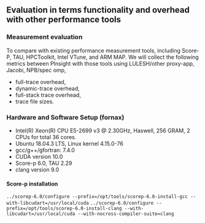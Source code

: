 ## Evaluation in terms functionality and overhead with other performance tools

### Measurement evaluation
To compare with existing performance measurement tools, including Score-P, TAU, HPCToolkit, Intel VTune, and ARM MAP. 
We will collect the following metrics between PInsight with those tools using LULESH/other proxy-app, Jacobi, NPB/spec omp, 
 * full-trace overhead, 
 * dynamic-trace overhead, 
 * full-stack trace overhead, 
 * trace file sizes. 

### Hardware and Software Setup (fornax)
 * Intel(R) Xeon(R) CPU E5-2699 v3 @ 2.30GHz, Haswell, 256 GRAM, 2 CPUs for total 36 cores. 
 * Ubuntu 18.04.3 LTS, Linux kernel 4.15.0-76
 * gcc/g++/gfortran: 7.4.0
 * CUDA version 10.0
 * Score-p 6.0, TAU 2.29
 * clang version 9.0
 
#### Score-p installation
`../scorep-6.0/configure --prefix=/opt/tools/scorep-6.0-install-gcc --with-libcudart=/usr/local/cuda`
`../scorep-6.0/configure --prefix=/opt/tools/scorep-6.0-install-clang --with-libcudart=/usr/local/cuda --with-nocross-compiler-suite=clang`
